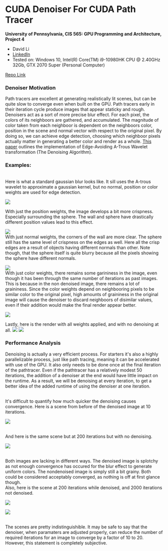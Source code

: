 CUDA Denoiser For CUDA Path Tracer
==================================

**University of Pennsylvania, CIS 565: GPU Programming and Architecture, Project 4**

* David Li
* [LinkedIn](https://www.linkedin.com/in/david-li-15b83817b/)
* Tested on: Windows 10, Intel(R) Core(TM) i9-10980HK CPU @ 2.40GHz 32Gb, GTX 2070 Super (Personal Computer)

[Repo Link](https://github.com/theCollegeBoardOfc/Project4-CUDA-Denoiser)

### Denoiser Motivation
Path tracers are excellent at generating realistically lit scenes, but can be quite slow to converge even when built on the GPU. Path tracers early in their iteration cycle produce images that appear staticky and rough. Denoisers act as a sort of more precise blur effect. For each pixel, the colors of its neighboors are gathered, and accumulated. The magnitude of color taken from each neighboor is dependent on the neighboors color, position in the scene and normal vector with respect to the original pixel. By doing so, we can achieve edge detection, choosing which neighboor pixels actually matter in generating a better color and render as a whole. [This paper](https://jo.dreggn.org/home/2010_atrous.pdf) outlines the implementation of Edge-Avoiding A-Trous Wavelet transformation (The Denoising Algorithm). 

### Examples:
<br />
Here is what a standard gaussian blur looks like. It sill uses the A-trous wavelet to approximate a gaussian kernel, but no normal, position or color weights are used for edge detection.

![](img/blur_1.PNG)
<br />

With just the position weights, the image develops a bit more crispness. Especially surrounding the sphere. The wall and sphere have drastically different position values lead to this effect.

![](img/p_w.PNG)
<br />
With just normal weights, the corners of the wall are more clear. The sphere still has the same level of crispness on the edges as well. Here all the crisp edges are a result of objects having different normals than other. Note though, that the sphere itself is quite blurry because all the pixels showing the sphere have different normals.

![](img/n_w.PNG)
<br />
With just color weights, there remains some garininess in the image, even though it has been through the same number of iterations as past images. This is because in the non denoised image, there remains a lot of graininess. Since the color weights depend on neighbooring pixels to be similar color to the original pixel, high amounts of graininess in the original image will cause the denoiser to discard neighboors of disimilar values, even if their addition would make the final render appear better.

![](img/c_w.PNG)
<br />

Lastly, here is the render with all weights applied, and with no denoising at all.
![](img/all.PNG)
![](img/none.PNG)
<br />

### Performance Analysis

Denoising is actually a very efficient process. For starters it's also a highly parallelizable process, just like path tracing, meaning it can be accelerated with use of the GPU. It also only needs to be done once at the final iteration of the pathtracer. Even if the pathtracer has a relatively modest 50 iterations, the addition of a denoiser at the end would have little impact on the runtime. As a result, we will be denoising at every iteration, to get a better idea of the added runtime of using the denoiser at one iteration.

<br />
It's difficult to quantify how much quicker the denoising causes convergence. Here is a scene from before of the denoised image at 10 iterations.

![](img/all.PNG)

<br />
And here is the same scene but at 200 iterations but with no denoising. 

![](img/200n.PNG)

<br />
Both images are lacking in different ways. The denoised image is splotchy as not enough convergence has occured for the blur effect to generate uniform colors. The nondenoised image is simply still a bit grainy. Both could be considered acceptably converged, as nothing is off at first glance though. 

<br />
Also, here is the scene at 200 iterations while denoised, and 2000 iterations not denoised. 

![](img/200d.PNG) 

![](img/2000n.PNG) 

<br />
The scenes are pretty indistinguishible. It may be safe to say that the denoiser, when paramaters are adjusted properly, can reduce the number of required iterations for an image to converge by a factor of 10 to 20. However, this statement is completely subjective.
